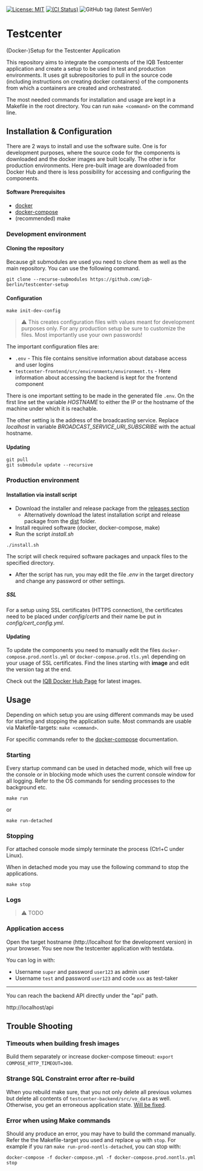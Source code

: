 [![License: MIT](https://img.shields.io/badge/License-MIT-yellow.svg)](https://opensource.org/licenses/MIT)
[![(CI Status)](https://scm.cms.hu-berlin.de/iqb/testcenter-setup/badges/master/pipeline.svg)](https://scm.cms.hu-berlin.de/iqb/testcenter-setup)
![GitHub tag (latest SemVer)](https://img.shields.io/github/v/tag/iqb-berlin/testcenter-setup)

# Testcenter
(Docker-)Setup for the Testcenter Application

This repository aims to integrate the components of the IQB
Testcenter application and create a setup to be used in test and
production environments. It uses git subrepositories to pull in the source
code (including instructions on creating docker containers) of the components
from which a containers are created and orchestrated.

The most needed commands for installation and usage are kept in a
Makefile in the root directory. You can run `make <command>` on the command
line.

## Installation & Configuration

There are 2 ways to install and use the software suite. One is for
development purposes, where the source code for the components is downloaded
and the docker images are built locally.
The other is for production environments. Here pre-built image are downloaded
from Docker Hub and there is less possibility for accessing and configuring
the components.

#### Software Prerequisites
- [docker](https://docs.docker.com/engine/install/ubuntu/#installation-methods)
- [docker-compose](https://docs.docker.com/compose/install/)
- (recommended) make

### Development environment

#### Cloning the repository

Because git submodules are used you need to clone them as well as the main
repository. You can use the following command.

`git clone --recurse-submodules https://github.com/iqb-berlin/testcenter-setup`

#### Configuration

```
make init-dev-config
```
> :warning: This creates configuration files with values meant for
development purposes only. For any production setup be sure to customize the
files. Most importantly use your own passwords!

The important configuration files are:
* `.env` - This file contains sensitive information about database access
and user logins
* `testcenter-frontend/src/environments/environment.ts` - Here information
about accessing the backend is kept for the frontend component

There is one important setting to be made in the generated file `.env`.
On the first line set the variable _HOSTNAME_ to either
the IP or the hostname of the machine under which it is reachable.

The other setting is the address of the broadcasting service.
Replace _localhost_ in variable _BROADCAST_SERVICE_URI_SUBSCRIBE_ with the
actual hostname.

#### Updating
```
git pull
git submodule update --recursive
```

### Production environment

#### Installation via install script
- Download the installer and release package from the [releases section](https://github.com/iqb-berlin/testcenter-setup/releases/)
  - Alternatively download the latest installation script and release package from the [dist](https://github.com/iqb-berlin/testcenter-setup/tree/master/dist) folder.
- Install required software (docker, docker-compose, make)
- Run the script _install.sh_
```
./install.sh
```
The script will check required software packages and unpack files to the specified directory.

- After the script has run, you may edit the file _.env_ in the target directory and change any password or other settings.

##### SSL

For a setup using SSL certificates (HTTPS connection), the certificates need to be placed under _config/certs_ and
their name be put in _config/cert_config.yml_.

#### Updating

To update the components you need to manually edit the files
`docker-compose.prod.nontls.yml`
or `docker-compose.prod.tls.yml` depending on your usage of SSL certificates.
Find the lines starting with **image** and edit the version tag at the end.

Check out the [IQB Docker Hub Page](https://hub.docker.com/u/iqbberlin) for latest images.

## Usage

Depending on which setup you are using different commands may be used for starting and stopping the application suite.
Most commands are usable via Makefile-targets: `make <command>`.

For specific commands refer to the [docker-compose](https://docs.docker.com/compose/) documentation.

### Starting
Every startup command can be used in detached mode, which will free up the console or in blocking mode which uses the current console window
for all logging. Refer to the OS commands for sending processes to the background etc.

```
make run
```
or
```
make run-detached
```

### Stopping
For attached console mode simply terminate the process (Ctrl+C under Linux).

When in detached mode you may use the following command to stop the applications.
```
make stop
```
### Logs
> :warning: TODO

### Application access

Open the target hostname (http://localhost for the development version)
in your browser. You see now the testcenter application with testdata.

You can log in with:
- Username `super` and password `user123` as admin user
- Username `test` and password `user123` and code `xxx` as test-taker
---
You can reach the backend API directly under the "api" path.

http://localhost/api

## Trouble Shooting

### Timeouts when building fresh images
Build them separately or increase docker-compose timeout:
`export COMPOSE_HTTP_TIMEOUT=300`.

### Strange SQL Constraint error after re-build
When you rebuild make sure, that you not only delete all previous volumes but
delete all contents of `testcenter-backend/src/vo_data` as well.
Otherwise, you get an erroneous application state.
[Will be fixed](https://github.com/iqb-berlin/testcenter-setup/issues/9).

### Error when using Make commands
Should any produce an error, you may have to build the command manually. Refer the the Makefile-target you used and replace `up` with `stop`.
For example if you ran `make run-prod-nontls-detached`, you can stop with:
```
docker-compose -f docker-compose.yml -f docker-compose.prod.nontls.yml stop
```
